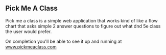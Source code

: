 <h2>Pick Me A Class</h2>

Pick me a class is a simple web application that works kind of like a flow chart that asks simple 2 answer questions to figure out what dnd 5e class the user would prefer.

On completion you'll be able to see it up and running at www.pickmeaclass.com
